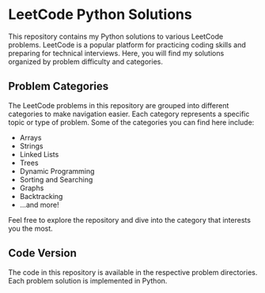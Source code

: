 # LeetCode Python Solutions

This repository contains my Python solutions to various LeetCode problems. LeetCode is a popular platform for practicing coding skills and preparing for technical interviews. Here, you will find my solutions organized by problem difficulty and categories.

## Problem Categories

The LeetCode problems in this repository are grouped into different categories to make navigation easier. Each category represents a specific topic or type of problem. Some of the categories you can find here include:

- Arrays
- Strings
- Linked Lists
- Trees
- Dynamic Programming
- Sorting and Searching
- Graphs
- Backtracking
- ...and more!

Feel free to explore the repository and dive into the category that interests you the most.

## Code Version

The code in this repository is available in the respective problem directories. Each problem solution is implemented in Python.
